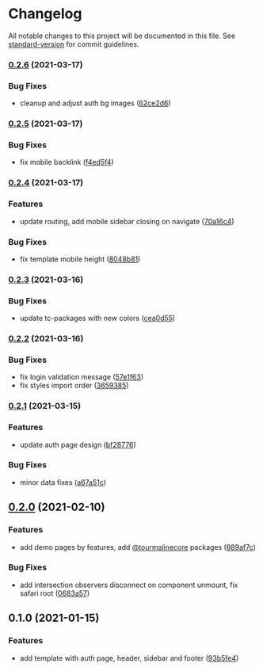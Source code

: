 # Changelog

All notable changes to this project will be documented in this file. See [standard-version](https://github.com/conventional-changelog/standard-version) for commit guidelines.

### [0.2.6](https://github.com/TourmalineCore/React-Admin-Template/compare/v0.2.5...v0.2.6) (2021-03-17)


### Bug Fixes

* cleanup and adjust auth bg images ([62ce2d6](https://github.com/TourmalineCore/React-Admin-Template/commit/62ce2d6459755080da1413b7e0764dcc62df7281))

### [0.2.5](https://github.com/TourmalineCore/React-Admin-Template/compare/v0.2.4...v0.2.5) (2021-03-17)


### Bug Fixes

* fix mobile backlink ([f4ed5f4](https://github.com/TourmalineCore/React-Admin-Template/commit/f4ed5f46120ea45c5968df8e73da5f645931a75d))

### [0.2.4](https://github.com/TourmalineCore/React-Admin-Template/compare/v0.2.3...v0.2.4) (2021-03-17)


### Features

* update routing, add mobile sidebar closing on navigate ([70a16c4](https://github.com/TourmalineCore/React-Admin-Template/commit/70a16c4c0a3c36fef441bfc7322cde68c152bc95))


### Bug Fixes

* fix template mobile height ([8048b81](https://github.com/TourmalineCore/React-Admin-Template/commit/8048b81c52b534f8769e064f2eaa036f26d3c5f1))

### [0.2.3](https://github.com/TourmalineCore/React-Admin-Template/compare/v0.2.2...v0.2.3) (2021-03-16)


### Bug Fixes

* update tc-packages with new colors ([cea0d55](https://github.com/TourmalineCore/React-Admin-Template/commit/cea0d55950b0e83f6f71ef26ad17fc17ce2d798f))

### [0.2.2](https://github.com/TourmalineCore/React-Admin-Template/compare/v0.2.1...v0.2.2) (2021-03-16)


### Bug Fixes

* fix login validation message ([57e1f63](https://github.com/TourmalineCore/React-Admin-Template/commit/57e1f638261e7cddd41d7c6180a8a05b9a9d3098))
* fix styles import order ([3659385](https://github.com/TourmalineCore/React-Admin-Template/commit/3659385a57f7e48d09f94e8f80fab24ffcca1169))

### [0.2.1](https://github.com/TourmalineCore/React-Admin-Template/compare/v0.2.0...v0.2.1) (2021-03-15)


### Features

* update auth page design ([bf28776](https://github.com/TourmalineCore/React-Admin-Template/commit/bf28776da362f1e956287f3e90785bd47a1595f0))


### Bug Fixes

* minor data fixes ([a67a51c](https://github.com/TourmalineCore/React-Admin-Template/commit/a67a51c865f38ac985d9ab762529cbef2f43f96e))

## [0.2.0](https://github.com/TourmalineCore/React-Admin-Template/compare/v0.1.0...v0.2.0) (2021-02-10)


### Features

* add demo pages by features, add [@tourmalinecore](https://github.com/tourmalinecore) packages ([889af7c](https://github.com/TourmalineCore/React-Admin-Template/commit/889af7c1ac49810e64631f8443e86627791c8098))


### Bug Fixes

* add intersection observers disconnect on component unmount, fix safari root ([0683a57](https://github.com/TourmalineCore/React-Admin-Template/commit/0683a57f86d2ce86ce27e39281612b02561d3ddd))

## 0.1.0 (2021-01-15)


### Features

* add template with auth page, header, sidebar and footer ([93b5fe4](https://github.com/TourmalineCore/React-Admin-Template/commit/93b5fe42a91762d26bf138bd39746283d767e0c1))
